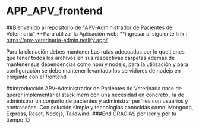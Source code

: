 # APP_APV_frontend
##Bienvenido al repositorio de "APV-Administrador de Pacientes de Veterinaria" **Para utilizar la Aplicación web: **ingresar al siguiente link : https://apv-veterinaria-admin.netlify.app/

Para la clonación debes mantener Las rutas adecuadas por lo que tienes que tener todos los archivos en sus respectivas carpetas ademas de mantener sus dependencias como npm y nodejs, para la utilización y para configuración se debe mantener levantado los servidores de nodejs en conjunto con el frontend

##introducción APV-Administrador de Pacientes de Veterinaria nace de querer implementar el stack mern con una necesidad en concreto , la de administrar un conjunto de pacientes y administrar perfiles con usuarios y contraseñas. Con solución simple y tecnologias conocidas como: Mongodb, Express, React, Nodejs, Taildwind. ###End GRACIAS por leer y por tu tiempo :D
